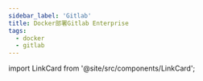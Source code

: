 ```yaml
---
sidebar_label: 'Gitlab'
title: Docker部署Gitlab Enterprise
tags:
  - docker
  - gitlab
---
```


import LinkCard from '@site/src/components/LinkCard';

